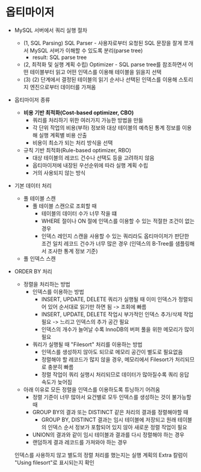 # 옵티마이저

- MySQL 서버에서 쿼리 실행 절차
  - (1, SQL Parsing) SQL Parser - 사용자로부터 요청된 SQL 문장을 잘게 쪼개서 MySQL 서버가 이해할 수 있도록 분리(parse tree)
    - result: SQL parse tree
  - (2, 최적화 및 실행 계획 수립) Optimizer - SQL parse tree를 참조하면서 어떤 테이블부터 읽고 어떤 인덱스를 이용해 테이블을 읽을지 선택
  - (3) (2) 단계에서 결정된 테이블의 읽기 순서나 선택된 인덱스를 이용해 스토리지 엔진으로부터 데이터를 가져옴

- 옵티마이저 종류
  - **비용 기반 최적화(Cost-based optimizer, CBO)**
    - 쿼리를 처리하기 위한 여러가지 가능한 방법을 만듦
    - 각 단위 작업의 비용(부하) 정보와 대상 테이블의 예측된 통계 정보를 이용해 실행 계획별 비용 산출
    - 비용이 최소가 되는 처리 방식을 선택
  - 규칙 기반 최적화(Rule-based optimizer, RBO)
    - 대상 테이블의 레코드 건수나 선택도 등을 고려하지 않음
    - 옵티마이저에 내장된 우선순위에 따라 실행 계획 수립
    - 거의 사용되지 않는 방식

- 기본 데이터 처리
  - 풀 테이블 스캔
    - 풀 테이블 스캔으로 조회할 때
      - 테이블의 데이터 수가 너무 작을 떄
      - WHERE 절이나 ON 절에 인덱스를 이용할 수 있는 적절한 조건이 없는 경우
      - 인덱스 레인지 스캔을 사용할 수 있는 쿼리라도 옵티마이저가 판단한 조건 일치 레코드 건수가 너무 많은 경우
        (인덱스의 B-Tree를 샘플링해서 조사한 통계 정보 기준)
  - 풀 인덱스 스캔

- ORDER BY 처리
  - 정렬을 처리하는 방법
    - 인덱스를 이용하는 방법
      - INSERT, UPDATE, DELETE 쿼리가 실행될 때 이미 인덱스가 정렬되어 있어 순서대로 읽기만 하면 됨 -> 조회에 빠름
      - INSERT, UPDATE, DELETE 작업시 부가적인 인덱스 추가/삭제 작업 필요 -> 느리고 인덱스의 추가 공간 필요
      - 인덱스의 개수가 늘어날 수록 InnoDB의 버퍼 풀을 위한 메모리가 많이 필요
    - 쿼리가 실행될 때 "Filesort" 처리를 이용하는 방법
      - 인덱스를 생성하지 않아도 되므로 메모리 공간이 별도로 필요없음
      - 정렬해야 할 레코드가 많지 않을 경우, 메모리에서 Filesort가 처리되므로 충분히 빠름
      - 정렬 작업이 쿼리 실행시 처리되므로 데이터가 많아질수록 쿼리 응답 속도가 늦어짐
  - 아래 이유로 모든 정렬을 인덱스를 이용하도록 튜닝하기 어려움
    - 정렬 기준이 너무 많아서 요건별로 모두 인덱스를 생성하는 것이 불가능할 때
    - GROUP BY의 결과 또는 DISTINCT 같은 처리의 결과를 정렬해야할 때
      - GROUP BY, DISTINCT 결과는 임시 테이블에 저장되고 원래 테이블의 인덱스 순서 정보가 포함되어 있지 않아 새로운 정렬 작업이 필요
    - UNION의 결과와 같이 임시 테이블과 결과를 다시 정렬해야 하는 경우
    - 랜덤하게 결과 레코드를 가져와야 하는 경우

  인덱스를 사용하지 않고 별도의 정렬 처리를 했는지는 실행 계획의 Extra 칼럼이 "Using filesort"로 표시되는지 확인
